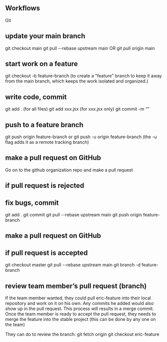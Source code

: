 ## Workflows

Git
## update your main branch
git checkout main
git pull --rebase upstream main OR git pull origin main

## start work on a feature
git checkout -b feature-branch (to create a "feature" branch to keep it away from the main branch, which keeps the work isolated and organized.)

## write code, commit
git add . (for all files)
git add xxx.jsx (for xxx.jsx only)
git commit -m “”

## push to a feature branch
git push origin feature-branch or git push -u origin feature-branch (the -u flag adds it as a remote tracking branch)

## make a pull request on GitHub
Go on to the github organization repo and make a pull request
## if pull request is rejected
## fix bugs, commit
git add .
git commit
git pull --rebase upstream main
git push origin feature-branch

## make a pull request on GitHub

## if pull request is accepted
git checkout master
git pull --rebase upstream main
git branch -d feature-branch

## review team member’s pull request (branch)
If the team member wanted, they could pull eric-feature into their local repository and work on it on his own. Any commits he added would also show up in the pull request. This process will results in a merge commit. Once the team member is ready to accept the pull request, they needs to merge the feature into the stable project (this can be done by any one on the team)

They can do to review the branch:
git fetch origin
git checkout eric-feature
